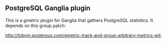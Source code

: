 PostgreSQL Ganglia plugin
-------------------------

This is a gmetric plugin for Ganglia that gathers PostgreSQL statistics.  It depends on this group patch:

<http://tobym.posterous.com/gmetric-track-and-group-arbitrary-metrics-wit>.
